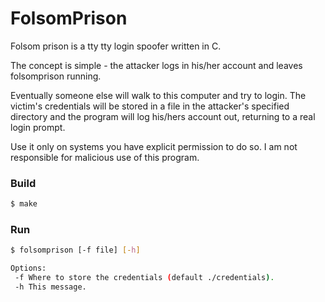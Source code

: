 # FolsomPrison

Folsom prison is a tty  tty login spoofer written in C.

The concept is simple - the attacker logs in his/her account and leaves folsomprison running.

Eventually someone else will walk to this computer and try to login. The victim's credentials will be stored in a file in the attacker's specified directory and the program will log his/hers account out, returning to a real login prompt.

Use it only on systems you have explicit permission to do so.  I am not responsible for malicious use of this program.

### Build

```bash
$ make
```

### Run
```bash
$ folsomprison [-f file] [-h]

Options:
 -f	Where to store the credentials (default ./credentials).
 -h	This message.
```

